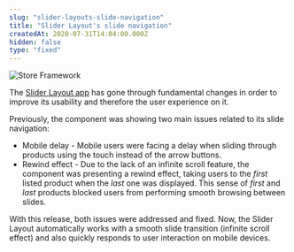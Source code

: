 ```yaml
---
slug: "slider-layouts-slide-navigation"
title: "Slider Layout's slide navigation"
createdAt: 2020-07-31T14:04:00.000Z
hidden: false
type: "fixed"
---
```


![Store Framework](https://cdn.jsdelivr.net/gh/vtexdocs/dev-portal-content@main/images/slider-layouts-slide-navigation-0.png)

The [Slider Layout app](https://developers.vtex.com/docs/apps/vtex.slider-layout/) has gone through fundamental changes in order to improve its usability and therefore the user experience on it.

Previously, the component was showing two main issues related to its slide navigation:

- Mobile delay - Mobile users were facing a delay when sliding through products using the touch instead of the arrow buttons.
- Rewind effect - Due to the lack of an infinite scroll feature, the component was presenting a rewind effect, taking users to the _first_ listed product when the _last_ one was displayed. This sense of _first_ and _last_ products blocked users from performing smooth browsing between slides.

With this release, both issues were addressed and fixed. Now, the Slider Layout automatically works with a smooth slide transition (infinite scroll effect) and also quickly responds to user interaction on mobile devices.
